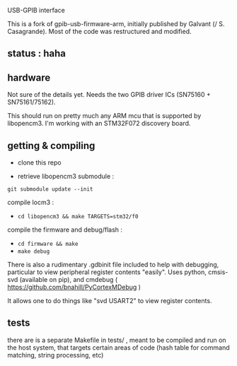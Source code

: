 USB-GPIB interface

This is a fork of gpib-usb-firmware-arm, initially published by Galvant (/ S. Casagrande).
Most of the code was restructured and modified.

## status : haha

## hardware
Not sure of the details yet. Needs the two GPIB driver ICs (SN75160 + SN75161/75162).

This should run on pretty much any ARM mcu that is supported by libopencm3. I'm working with an STM32F072 discovery board.

## getting & compiling
* clone this repo

* retrieve libopencm3 submodule :

`git submodule update --init`

compile locm3 :

* `cd libopencm3 && make TARGETS=stm32/f0`

compile the firmware and debug/flash :

* `cd firmware && make `
* `make debug`

There is also a rudimentary .gdbinit file included to help with debugging, particular to view peripheral register contents "easily".
Uses python, cmsis-svd (available on pip), and cmdebug ( https://github.com/bnahill/PyCortexMDebug )

It allows one to do things like 
"svd USART2" to view register contents.

## tests
there are is a separate Makefile in tests/ , meant to be compiled and run on the host system, that targets certain areas of code
(hash table for command matching, string processing, etc)